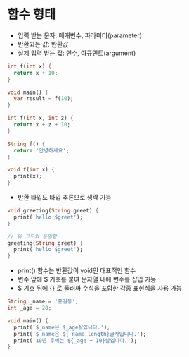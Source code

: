 # 함수 형태



- 입력 받는 문자: 매개변수, 파라미터(parameter)
- 반환되는 값: 반환값
- 실제 입력 받는 값: 인수, 아규먼트(argument)



```dart
int f(int x) {
  return x + 10;
}

void main() {
  var result = f(10);
}

int f(int x, int z) {
  return x + z + 10;
}

String f() {
  return '안녕하세요';
}

void f(int x) {
  print(x);
}
```



- 반환 타입도 타입 추론으로 생략 가능



```dart
void greeting(String greet) {
  print('hello $greet');
}

// 위 코드와 동일함
greeting(String greet) {
  print('hello $greet');
}
```



- print() 함수는 반환값이 void인 대표적인 함수
- 변수 앞에 $ 기호를 붙여 문자열 내에 변수를 삽입 가능
- $ 기호 뒤에 {} 로 둘러싸 수식을 포함한 각종 표현식을 사용 가능



```dart
String _name = '홍길동';
int _age = 20;

void main() {
  print('$_name은 $_age살입니다.');
  print('$_name은 ${_name.length}글자입니다.');
  print('10년 후에는 ${_age + 10}살입니다.');
}
```



